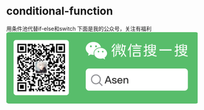 # conditional-function
用条件池代替if-else和switch
下面是我的公众号，关注有福利  
![微信搜索Asen公众号](/src/main/resources/asen.png)
